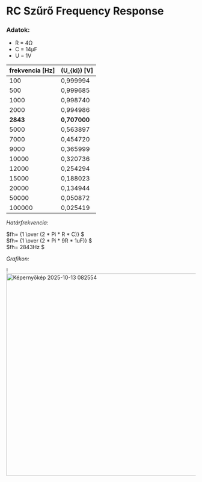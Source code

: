 # RC Szűrő Frequency Response

### Adatok:
-  R = 4Ω
-  C = 14µF
-  U = 1V

| frekvencia [Hz] | (U_{ki}) [V]                     |
| --------------- | -------------------------------- |
| 100             | 0,999994                         |
| 500             | 0,999685                         |
| 1000            | 0,998740                         |
| 2000            | 0,994986                         |
| **2843**        | **0,707000** |
| 5000            | 0,563897                         |
| 7000            | 0,454720                         |
| 9000            | 0,365999                         |
| 10000           | 0,320736                         |
| 12000           | 0,254294                         |
| 15000           | 0,188023                         |
| 20000           | 0,134944                         |
| 50000           | 0,050872                         |
| 100000          | 0,025419                         |




*Határfrekvencia:*   
   
$fh= {1 \over (2 * Pi * R * C)} $   
$fh= {1 \over (2 * Pi * 9R * 1uF)} $   
$fh= 2843Hz $

*Grafikon:*  


!<img width="812" height="538" alt="Képernyőkép 2025-10-13 082554" src="https://github.com/user-attachments/assets/247d6502-acb1-48e5-86ac-00b7605b0ec8" />
